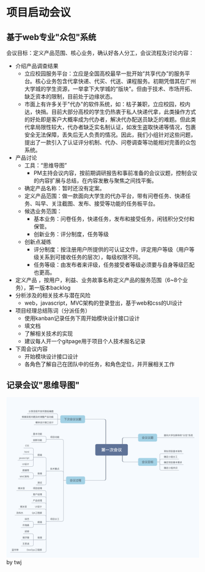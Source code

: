 # 项目启动会议
## 基于web专业"众包"系统
会议目标：定义产品范围、核心业务，确认好各人分工，会议流程及讨论内容：
- 介绍产品调查结果 
  - 立应校园服务平台：立应是全国高校最早一批开始“共享代办”的服务平台。核心业务包含代拿快递、代买、代送、课程服务。初期凭借其在广州大学城的学生资源，一举拿下大学城的“版块”。但由于技术、市场开拓、缺乏资本的限制，目前处于边缘状态。
  - 市面上有许多关于"代办"的软件系统，如：枯子兼职，立应校园，校内达，快捎。目前大部分高校的学生仍热衷于私人快递代拿，此类操作方式的好处即是客户大概率成为代办者，解决代办配送员缺乏的难题。但此类代拿局限性较大，代办者缺乏实名制认证，如发生盗取快递等情况，包裹安全无法保障，丢失后无人负责的情况。因此，我们小组针对这些问题，提出了一款引入了认证评分机制、代办、问卷调查等功能相对完善的众包系统。
- 产品讨论 
  - 工具：“思维导图”
    - PM主持会议内容，按前期调研报告和事前准备的会议议题，控制会议的内容扩展与总结，在内容发散与聚焦之间找平衡。
  - 确定产品名称：暂时还没有定案。
  - 定义产品范围：做一款面向大学生的代办平台，带有问卷任务、快递任务、叫早、关注截图、发布、接受等功能的任务板平台。
  - 候选业务范围：
    - 基本业务：问卷任务，快递任务，发布和接受任务，闲钱积分交付和保管。
    - 创新业务：评分制度，任务等级
  - 创新点凝练
    - 评分制度：按注册用户所提供的可认证文件，评定用户等级（用户等级关系到可接收任务的层次），每级权限不同。
    - 任务等级：由发布者来评级，任务接受者等级必须要与自身等级匹配也更高。
- 定义产品 ，按用户，利益、业务故事名称定义产品的服务范围（6~8个业务），第一版本backlog
- 分析涉及的相关技术与潜在风险
  - web，javascript，MVC架构的登录登出，基于web和css的UI设计
- 项目经理总结陈词（分派任务）
  - 使用kanban记录任务下周开始模块设计接口设计
  - 填文档
  - 了解相关技术的实现
  - 建议每人开一个gitpage用于项目个人技术报名记录
- 下周会议内容
  - 开始模块设计接口设计
  - 各角色了解自己在团队中的任务，和角色定位，并开展相关工作
  
## 记录会议"思维导图"
​![twj](https://github.com/strugglinggreenhands/SpareMoney/blob/gh-pages/documents/Inception_Xmind_by_TWJ.png)
by twj
